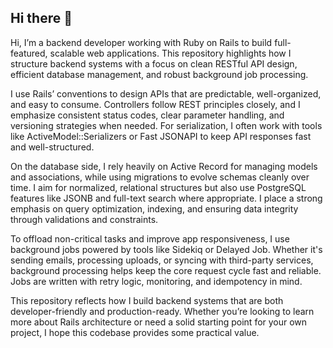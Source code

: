 ## Hi there 👋

Hi, I’m a backend developer working with Ruby on Rails to build full-featured, scalable web applications. This repository highlights how I structure backend systems with a focus on clean RESTful API design, efficient database management, and robust background job processing.

I use Rails’ conventions to design APIs that are predictable, well-organized, and easy to consume. Controllers follow REST principles closely, and I emphasize consistent status codes, clear parameter handling, and versioning strategies when needed. For serialization, I often work with tools like ActiveModel::Serializers or Fast JSONAPI to keep API responses fast and well-structured.

On the database side, I rely heavily on Active Record for managing models and associations, while using migrations to evolve schemas cleanly over time. I aim for normalized, relational structures but also use PostgreSQL features like JSONB and full-text search where appropriate. I place a strong emphasis on query optimization, indexing, and ensuring data integrity through validations and constraints.

To offload non-critical tasks and improve app responsiveness, I use background jobs powered by tools like Sidekiq or Delayed Job. Whether it's sending emails, processing uploads, or syncing with third-party services, background processing helps keep the core request cycle fast and reliable. Jobs are written with retry logic, monitoring, and idempotency in mind.

This repository reflects how I build backend systems that are both developer-friendly and production-ready. Whether you’re looking to learn more about Rails architecture or need a solid starting point for your own project, I hope this codebase provides some practical value.


